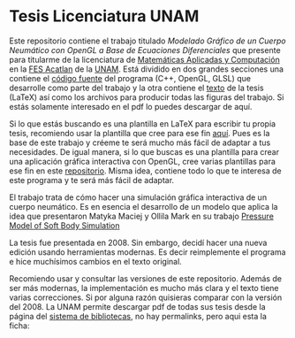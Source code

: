 # Tesis Licenciatura UNAM

Este repositorio contiene el trabajo titulado *Modelado Gráfico de un Cuerpo Neumático con OpenGL a Base de Ecuaciones Diferenciales* que presente para titularme de la licenciatura de [Matemáticas Aplicadas y Computación](https://mac.acatlan.unam.mx/) en la [FES Acatlan](https://www.acatlan.unam.mx/) de la [UNAM](https://www.unam.mx/). Está dividido en dos grandes secciones una contiene el [código fuente](programa/) del programa (C++, OpenGL, GLSL) que desarrolle como parte del trabajo y la otra contiene el [texto](texto/) de la tesis (LaTeX) así como los archivos para producir todas las figuras del trabajo. Si estás solamente interesado en el pdf lo puedes descargar de aquí.

Si lo que estás buscando es una plantilla en LaTeX para escribir tu propia tesis, recomiendo usar la plantilla que cree para ese fin [aquí](https://github.com/nemediano/LaTeXTemplates/tree/master/BachelorThesis). Pues es la base de este trabajo y créeme te será mucho más fácil de adaptar a tus necesidades. De igual manera, si lo que buscas es una plantilla para crear una aplicación gráfica interactiva con OpenGL, cree varias plantillas para ese fin en este [repositorio](https://github.com/nemediano/OpenGLTemplates). Misma idea, contiene todo lo que te interesa de este programa y te será más fácil de adaptar.

El trabajo trata de cómo hacer una simulación gráfica interactiva de un cuerpo neumático. Es en esencia el desarrollo de un modelo que aplica la idea que presentaron Matyka Maciej y Ollila Mark en su trabajo [Pressure Model of Soft Body Simulation](https://arxiv.org/abs/physics/0407003)

La tesis fue presentada en 2008. Sin embargo, decidí hacer una nueva edición usando herramientas modernas. Es decir reimplemente el programa e hice muchísimos cambios en el texto original.

Recomiendo usar y consultar las versiones de este repositorio. Además de ser más modernas, la implementación es mucho más clara y el texto tiene varias correcciones. Si por alguna razón quisieras comparar con la versión del 2008. La UNAM permite descargar pdf de todas sus tesis desde la página del [sistema de bibliotecas](https://tesiunam.dgb.unam.mx), no hay permalinks, pero aqui esta la ficha:
